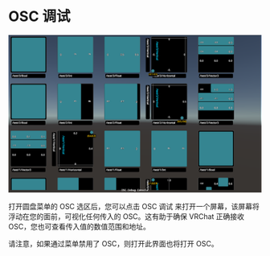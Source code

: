 # OSC 调试

![img](../../img/osc-debugging-1.png)

打开圆盘菜单的 OSC 选区后，您可以点击 OSC 调试 来打开一个屏幕，该屏幕将浮动在您的面前，可视化任何传入的 OSC。这有助于确保 VRChat 正确接收 OSC，您也可查看传入值的数值范围和地址。

请注意，如果通过菜单禁用了 OSC，则打开此界面也将打开 OSC。
